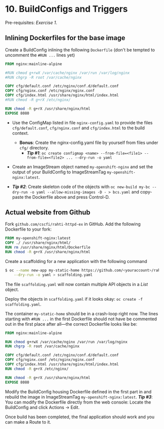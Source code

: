 # 10. BuildConfigs and Triggers

Pre-requisites: *Exercise 1*.

## Inlining Dockerfiles for the base image

Create a BuildConfig inlining the following `Dockerfile` (don't be tempted to
uncomment the `#RUN ...` lines yet)
```Dockerfile
FROM nginx:mainline-alpine

#RUN chmod g+rwX /var/cache/nginx /var/run /var/log/nginx
#RUN chgrp -R root /var/cache/nginx

COPY cfg/default.conf /etc/nginx/conf.d/default.conf
COPY cfg/nginx.conf /etc/nginx/nginx.conf
COPY cfg/index.html /usr/share/nginx/html/index.html
#RUN chmod -R g+rX /etc/nginx/

RUN chmod -R g+rX /usr/share/nginx/html
EXPOSE 8080
```

* Use the ConfigMap listed in file `nginx-config.yaml` to provide the files
`cfg/default.conf`, `cfg/nginx.conf` and `cfg/index.html` to the build context.
  * **Bonus**: Create the nginx-config.yaml file by yourself from files under
    `cfg/` directory. 
    * ***Tip #1***: `oc create configmap <name> --from-file=<file1>
      --from-file=<file2> ... --dry-run -o yaml`
* Create an ImageStream object named `my-openshift-nginx` and set the output of
your BuildConfig to ImageStreamTag `my-openshift-nginx:latest`.

* ***Tip #2***: Create skeleton code of the objects with `oc new-build my-bc
--dry-run -o yaml --allow-missing-images -D - > bcs.yaml` and copy-paste the
Dockerfile above and press Control-D.

## Actual website from Github

Fork `github.com/cscfi/rahti-httpd-ex` in GitHub. Add the following Dockerfile 
to your fork:

```Dockerfile
FROM my-openshift-nginx:latest
COPY ./ /usr/share/nginx/html/
RUN rm /usr/share/nginx/html/Dockerfile
RUN chmod -R g+rX /usr/share/nginx/html
```

Create a scaffolding for a new application with the following command
```bash
$ oc --name new-app my-static-home https://github.com/<youraccount>/rahti-httpd-ex \
    --dry-run -o yaml > scaffolding.yaml
```

The file `scaffolding.yaml` will now contain multiple API objects in a *List*
object.

Deploy the objects in `scaffolding.yaml` if it looks okay: `oc create -f scaffolding.yaml`.

The container `my-static-home` should be in a crash-loop right now. The lines
starting with `#RUN ...` in the first Dockerfile should not have be commented
out in the first place after all―the correct Dockerfile looks like be:

```Dockerfile
FROM nginx:mainline-alpine

RUN chmod g+rwX /var/cache/nginx /var/run /var/log/nginx
RUN chgrp -R root /var/cache/nginx

COPY cfg/default.conf /etc/nginx/conf.d/default.conf
COPY cfg/nginx.conf /etc/nginx/nginx.conf
COPY cfg/index.html /usr/share/nginx/html/index.html
RUN chmod -R g+rX /etc/nginx/

RUN chmod -R g+rX /usr/share/nginx/html
EXPOSE 8080
```

Modify the BuildConfig housing Dockerfile defined in the first part in and
rebuild the image in ImageStreamTag `my-openshift-nginx:latest`. ***Tip #3***:
You can modify the Dockerfile directly from the web console: Locate the
BuildConfig and click Actions → Edit.

Once build has been completed, the final application should work and you can
make a Route to it.

